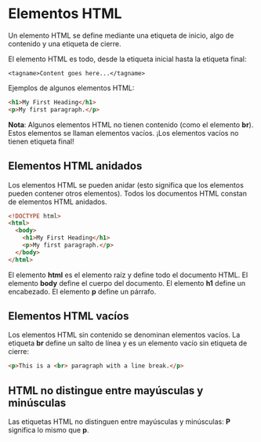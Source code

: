 # Elementos HTML
Un elemento HTML se define mediante una etiqueta de inicio, algo de contenido y una etiqueta de cierre.

El elemento HTML es todo, desde la etiqueta inicial hasta la etiqueta final:
```ssh
<tagname>Content goes here...</tagname>
```
Ejemplos de algunos elementos HTML:
```html
<h1>My First Heading</h1>
<p>My first paragraph.</p>
```
**Nota**: Algunos elementos HTML no tienen contenido (como el elemento **br**). Estos elementos se llaman elementos vacíos. ¡Los elementos vacíos no tienen etiqueta final!

## Elementos HTML anidados
Los elementos HTML se pueden anidar (esto significa que los elementos pueden contener otros elementos).
Todos los documentos HTML constan de elementos HTML anidados.
```html
<!DOCTYPE html>
<html>
  <body>
    <h1>My First Heading</h1>
    <p>My first paragraph.</p>
  </body>
</html>
```
El elemento **html** es el elemento raíz y define todo el documento HTML.
El elemento **body** define el cuerpo del documento.
El elemento **h1** define un encabezado.
El elemento **p** define un párrafo.

## Elementos HTML vacíos
Los elementos HTML sin contenido se denominan elementos vacíos.
La etiqueta **br** define un salto de línea y es un elemento vacío sin etiqueta de cierre:
```html
<p>This is a <br> paragraph with a line break.</p>
```
## HTML no distingue entre mayúsculas y minúsculas
Las etiquetas HTML no distinguen entre mayúsculas y minúsculas: **P** significa lo mismo que **p**.